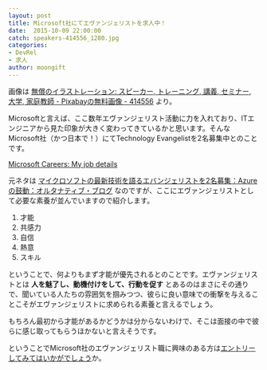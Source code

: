 ```yaml
---
layout: post
title: Microsoft社にてエヴァンジェリストを求人中！
date:  2015-10-09 22:00:00
catch: speakers-414556_1280.jpg
categories:
- DevRel
- 求人
author: moongift
---
```


画像は [無償のイラストレーション: スピーカー, トレーニング, 講義, セミナー, 大学, 家庭教師 - Pixabayの無料画像 - 414556](https://pixabay.com/p-414556/?no_redirect) より。

Microsoftと言えば、ここ数年エヴァンジェリスト活動に力を入れており、ITエンジニアから見た印象が大きく変わってきているかと思います。そんなMicrosoft社（かつ日本で！）にてTechnology Evangelistを2名募集中とのことです。

[Microsoft Careers: My job details](https://careers.microsoft.com/jobdetails.aspx?ss=&pg=0&so=&rw=1&jid=202327&jlang=EN&pp=SS)

元ネタは [マイクロソフトの最新技術を語るエバンジェリストを2名募集：Azureの鼓動：オルタナティブ・ブログ](http://blogs.itmedia.co.jp/isago/2015/10/2.html) なのですが、ここにエヴァンジェリストとして必要な素養が並んでいますので紹介します。

1. 才能
2. 共感力
3. 自信
4. 熱意
5. スキル

ということで、何よりもまず才能が優先されるとのことです。エヴァンジェリストとは **人を魅了し、動機付けをして、行動を促す** とあるのはまさにその通りで、聞いている人たちの雰囲気を掴みつつ、彼らに良い意味での衝撃を与えることこそがエヴァンジェリストに求められる素養と言えるでしょう。

もちろん最初から才能があるかどうかは分からないわけで、そこは面接の中で彼らに感じ取ってもらうほかないと言えそうです。

ということでMicrosoft社のエヴァンジェリスト職に興味のある方は[エントリーしてみてはいかがでしょう](https://careers.microsoft.com/jobdetails.aspx?ss=&pg=0&so=&rw=1&jid=202327&jlang=EN&pp=SS)か。

